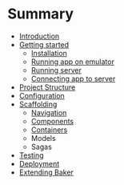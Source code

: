 # Summary

* [Introduction](README.md)
* [Getting started](gettingstarted/README.md)
    * [Installation](gettingstarted/installation.md)
    * [Running app on emulator](gettingstarted/running-app-on-emulator.md)
    * [Running server](gettingstarted/running-server.md)
    * [Connecting app to server](gettingstarted/connecting-app-to-server.md)
* [Project Structure](structure/README.md)
* [Configuration](configuration/README.md)
* [Scaffolding](scaffolding/README.md)
    * [Navigation](scaffolding/navigation.md)
    * [Components](scaffolding/components.md)
    * [Containers](scaffolding/containers.md)
    * Models
    * Sagas
* [Testing](testing/README.md)
* [Deployment](deployment/README.md)
* [Extending Baker](extending/README.md)

